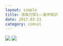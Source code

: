 ```yaml
---
layout: simple
title: 流体力学1——高中知识
date: 2017-03-21
category: comsol
---
```


![][image-1]
![][image-2]

[image-1]:	https://cdn-images-1.medium.com/max/800/1*OcvP85SNY-qY1gm47mZn2g.jpeg
[image-2]:	https://cdn-images-1.medium.com/max/800/1*GZUOVsKvuArXXbCIUtp3UA.jpeg